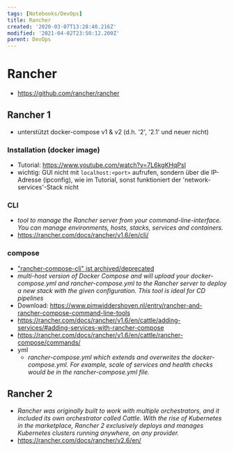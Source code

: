 ```yaml
---
tags: [Notebooks/DevOps]
title: Rancher
created: '2020-03-07T13:28:40.216Z'
modified: '2021-04-02T23:50:12.200Z'
parent: DevOps
---
```


# Rancher
- <https://github.com/rancher/rancher>

## Rancher 1
- unterstützt docker-compose v1 & v2 (d.h. '2', '2.1' und neuer nicht)

### Installation (docker image)
- Tutorial: <https://www.youtube.com/watch?v=7L6kgKHqPsI>
- wichtig: GUI nicht mit `localhost:<port>` aufrufen, sondern über die IP-Adresse (ipconfig), wie im Tutorial, sonst funktioniert der 'network-services'-Stack nicht

### CLI
- *tool to manage the Rancher server from your command-line-interface. You can manage environments, hosts, stacks, services and containers.*
- <https://rancher.com/docs/rancher/v1.6/en/cli/>

### compose
- ["rancher-compose-cli" ist archived/deprecated](https://forums.rancher.com/t/rancher-cli-vs-rancher-compose/5811/3)
- *multi-host version of Docker Compose and will upload your docker-compose.yml and rancher-compose.yml to the Rancher server to deploy a new stack with the given configuration. This tool is ideal for CD pipelines*
- Download: <https://www.pimwiddershoven.nl/entry/rancher-and-rancher-compose-command-line-tools>
- <https://rancher.com/docs/rancher/v1.6/en/cattle/adding-services/#adding-services-with-rancher-compose>
- <https://rancher.com/docs/rancher/v1.6/en/cattle/rancher-compose/commands/>
- yml
  - *rancher-compose.yml which extends and overwrites the docker-compose.yml. For example, scale of services and health checks would be in the rancher-compose.yml file.*


## Rancher 2
- *Rancher was originally built to work with multiple orchestrators, and it included its own orchestrator called Cattle. With the rise of Kubernetes in the marketplace, Rancher 2 exclusively deploys and manages Kubernetes clusters running anywhere, on any provider.*
- <https://rancher.com/docs/rancher/v2.6/en/>

